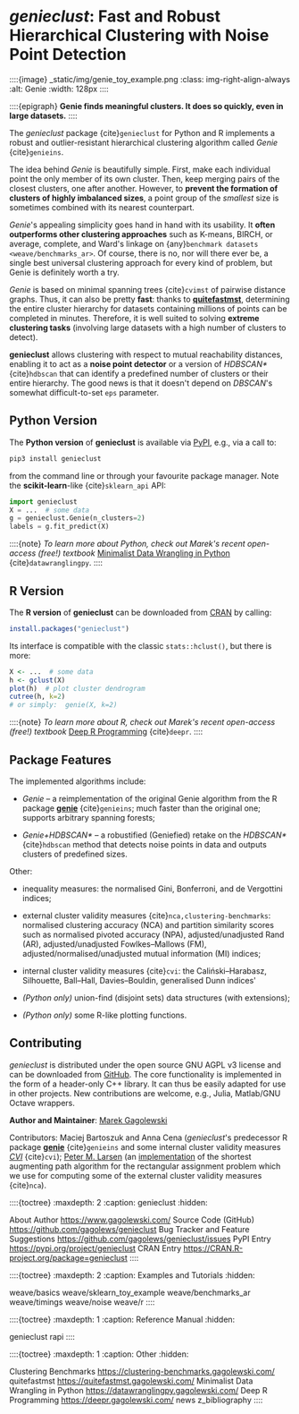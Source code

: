 # *genieclust*: Fast and Robust Hierarchical Clustering with Noise Point Detection

::::{image} _static/img/genie_toy_example.png
:class: img-right-align-always
:alt: Genie
:width: 128px
::::


::::{epigraph}
**Genie finds meaningful clusters. It does so quickly, even in large datasets.**
::::

The *genieclust* package {cite}`genieclust` for Python and R implements
a robust and outlier-resistant hierarchical clustering algorithm called *Genie* {cite}`genieins`.

The idea behind *Genie* is beautifully simple. First, make each individual
point the only member of its own cluster. Then, keep merging pairs
of the closest clusters, one after another. However, to **prevent
the formation of clusters of highly imbalanced sizes**, a point group of
the *smallest* size is sometimes combined with its nearest counterpart.

*Genie*'s appealing simplicity goes hand in hand with its usability.
It **often outperforms other clustering approaches**
such as K-means, BIRCH, or average, complete, and Ward's linkage
on {any}`benchmark datasets <weave/benchmarks_ar>`.
Of course, there is no, nor will there ever be, a single best
universal clustering approach for every kind of problem, but Genie
is definitely worth a try.

*Genie* is based on minimal spanning trees {cite}`cvimst` of pairwise distance graphs.
Thus, it can also be pretty **fast**: thanks to
[**quitefastmst**](https://quitefastmst.gagolewski.com/),
determining the entire cluster hierarchy for datasets containing millions of points
can be completed in minutes. Therefore, it is well suited to solving
**extreme clustering tasks** (involving large datasets with a high number
of clusters to detect).

**genieclust** allows clustering with respect to mutual reachability distances,
enabling it to act as a **noise point detector** or a version
of *HDBSCAN\**  {cite}`hdbscan` that can identify a predefined
number of clusters or their entire hierarchy.  The good news is that it
doesn't depend on *DBSCAN*'s somewhat difficult-to-set `eps` parameter.




## Python Version

The **Python version** of **genieclust** is available via
[PyPI](https://pypi.org/project/genieclust/), e.g.,
via a call to:

```bash
pip3 install genieclust
```

from the command line or through your favourite package manager.
Note the **scikit-learn**-like {cite}`sklearn_api` API:

```python
import genieclust
X = ...  # some data
g = genieclust.Genie(n_clusters=2)
labels = g.fit_predict(X)
```

::::{note}
*To learn more about Python, check out Marek's recent open-access (free!) textbook*
[Minimalist Data Wrangling in Python](https://datawranglingpy.gagolewski.com/)
{cite}`datawranglingpy`.
::::



## R Version

The **R version** of **genieclust** can be downloaded from
[CRAN](https://CRAN.R-project.org/package=genieclust) by calling:

```r
install.packages("genieclust")
```

Its interface is compatible with the classic `stats::hclust()`,
but there is more:

```r
X <- ...  # some data
h <- gclust(X)
plot(h)  # plot cluster dendrogram
cutree(h, k=2)
# or simply:  genie(X, k=2)
```

::::{note}
*To learn more about R, check out Marek's recent open-access (free!) textbook*
[Deep R Programming](https://deepr.gagolewski.com/)
{cite}`deepr`.
::::


## Package Features

The implemented algorithms include:

-  *Genie* – a reimplementation of the original Genie algorithm
    from the R package [**genie**](https://CRAN.R-project.org/package=genie)
    {cite}`genieins`; much faster than the original one;
    supports arbitrary spanning forests;

-   *Genie+HDBSCAN\** – a robustified (Geniefied) retake on the *HDBSCAN\**
    {cite}`hdbscan` method that detects noise points in data and
    outputs clusters of predefined sizes.


Other:

-   inequality measures: the normalised Gini, Bonferroni,
    and de Vergottini indices;

-   external cluster validity measures {cite}`nca,clustering-benchmarks`:
    normalised clustering accuracy (NCA) and partition
    similarity scores such as normalised pivoted accuracy (NPA),
    adjusted/unadjusted Rand (AR), adjusted/unadjusted Fowlkes–Mallows (FM),
    adjusted/normalised/unadjusted mutual information (MI) indices;

-   internal cluster validity measures {cite}`cvi`:
    the Caliński–Harabasz, Silhouette, Ball–Hall, Davies–Bouldin,
    generalised Dunn indices'

-   *(Python only)* union-find (disjoint sets) data structures (with
    extensions);

-   *(Python only)* some R-like plotting functions.



## Contributing

*genieclust* is distributed under the open source GNU AGPL v3 license
and can be downloaded from [GitHub](https://github.com/gagolews/genieclust).
The core functionality is implemented in the form of a header-only C++
library. It can thus be easily adapted for use in other projects.
New contributions are welcome, e.g., Julia, Matlab/GNU Octave wrappers.



**Author and Maintainer**: [Marek Gagolewski](https://www.gagolewski.com/)

Contributors: Maciej Bartoszuk and Anna Cena (*genieclust*'s predecessor
R package [**genie**](https://CRAN.R-project.org/package=genie) {cite}`genieins`
and some internal cluster validity measures [*CVI*](https://github.com/gagolews/optim_cvi) {cite}`cvi`);
[Peter M. Larsen](https://github.com/pmla/)
(an [implementation](https://github.com/scipy/scipy/blob/main/scipy/optimize/rectangular_lsap/rectangular_lsap.cpp)
of the shortest augmenting path algorithm for the rectangular assignment problem
which we use for computing some of the external cluster validity measures {cite}`nca`).



::::{toctree}
:maxdepth: 2
:caption: genieclust
:hidden:

About <self>
Author <https://www.gagolewski.com/>
Source Code (GitHub) <https://github.com/gagolews/genieclust>
Bug Tracker and Feature Suggestions <https://github.com/gagolews/genieclust/issues>
PyPI Entry <https://pypi.org/project/genieclust>
CRAN Entry <https://CRAN.R-project.org/package=genieclust>
::::


::::{toctree}
:maxdepth: 2
:caption: Examples and Tutorials
:hidden:

weave/basics
weave/sklearn_toy_example
weave/benchmarks_ar
weave/timings
weave/noise
weave/r
::::

<!--
weave/sparse
weave/string
weave/benchmarks_approx
require nmslib!
exact=False disabled as of v.1.2
weave/benchmarks_details
-->


::::{toctree}
:maxdepth: 1
:caption: Reference Manual
:hidden:

genieclust
rapi
::::


::::{toctree}
:maxdepth: 1
:caption: Other
:hidden:

Clustering Benchmarks <https://clustering-benchmarks.gagolewski.com/>
quitefastmst <https://quitefastmst.gagolewski.com/>
Minimalist Data Wrangling in Python <https://datawranglingpy.gagolewski.com/>
Deep R Programming <https://deepr.gagolewski.com/>
news
z_bibliography
::::


<!--
Indices and Tables
------------------

* :ref:`genindex`
* :ref:`modindex`
* :ref:`search`
-->
